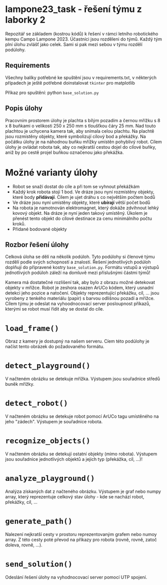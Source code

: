 # lampone23_task - řešení týmu z laborky 2
Repozitář se základem (kostrou kódů) k řešení v rámci letního robotického kempu Campo Lampone 2023. Účastníci jsou rozděleni do týmů. Každý tým plní úlohu zvlášť jako celek. Sami si pak mezi sebou v týmu rozdělí podúlohy. 

## Requirements
Všechny balíky potřebné ke spuštění jsou v requirements.txt, v některých případech je ještě potřebné doinstalovat `tkinter` pro matplotlib

Příkaz pro spuštění:
python `base_solution.py`

## Popis úlohy
Pracovním prostorem úlohy je plachta s bílým pozadím a černou mřížku s 8 x 8 buňkami o velikosti 250 x 250 mm s tloušťkou čáry 25 mm. Nad touto plachtou je uchycena kamera tak, aby snímala celou plachtu. Na plachtě jsou rozmístěny objekty, které symbolizují cílový bod a překážky. Na počátku úlohy je na náhodnou buňku mřížky umístěn pohyblivý robot. Cílem úlohy je ovládat robota tak, aby co nejkratší cestou dojel do cílové buňky, aniž by po cestě projel buňkou označenou jako překážka.

# Možné varianty úlohy
- Robot se snaží dostat do cíle a při tom se vyhnout překážkám
- Každý krok robota stojí 1 bod. Ve dráze jsou nyní rozmístěny objekty, které body **přidávají**. Cílem je ujet dráhu s co největším počtem bodů
- Ve dráze jsou nyní umístěny objekty, které **ubírají** větší počet bodů
- Na robota je namotnován elektromagnet, který dokáže zdvihnout lehký kovový objekt. Na dráze je nyní jeden takový umístěný. Úkolem je přenést tento objekt do cílové destinace za cenu minimálního počtu kroků.
- Přidané bodované objekty

## Rozbor řešení úlohy
Celková úloha se dělí na několik podúloh. Tyto podúlohy si členové týmu rozdělí podle svých schopností a znalostí. Řešení jednotlivých podúloh doplňují do připravené kostry `base_solution.py`. Formátu vstupů a výstupů jednotlivých podúloh záleží na domluvě mezi příslušnými částmi týmů!

Kamera má dostatečné rozlišení tak, aby bylo z obrazu možné detekovat objekty v mřížce. Robot je zeshora osazen ArUCo kódem, který usnadní detekci jeho pozice a natočení. Objekty reprezentující překážku, cíl, ... jsou vyrobeny z tenkého materiálu (papír) s barvou odlišnou pozadí a mřížce. Cílem týmu je odeslat na vyhoodnocovací server posloupnost příkazů, kterými se robot musí řídit aby se dostal do cíle.

# `load_frame()`
Obraz z kamery je dostupný na našem serveru. Cíem této podúlohy je načíst tento obrázek do požadovaného formátu. 

# `detect_playground()`
V načteném obrázku se detekuje mřížka. Výstupem jsou souřadnice středů buněk mřížky.

# `detect_robot()`
V načteném obrázku se detekuje robot pomocí ArUCo tagu umístěného na jeho "zádech". Výstupem je souřadnice robota.

# `recognize_objects()`
V načteném obrázku se detekují ostatní objekty (mimo robota). Výstupem jsou souřadnice jednotlivých objektů a jejich typ (překážka, cíl, ...)!

# `analyze_playground()`
Analýza získaných dat z načteného obrázku. Výstupem je graf nebo numpy array, který reprezentuje celkový stav úlohy - kde se nachází robot, překážky, cíl, ...

# `generate_path()`
Nalezení nejkratší cesty v prostoru reprezentovaným grafem nebo numoy array. Z této cesty poté převod na příkazy pro robota (rovně, rovně, zatoč doleva, rovně, ...).

# `send_solution()`
Odeslání řešení úlohy na vyhodnocovací server pomocí UTP spojení.
